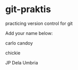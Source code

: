 # git-praktis
practicing version control for git


Add your name below:


carlo candoy


chickie


JP Dela Umbria
